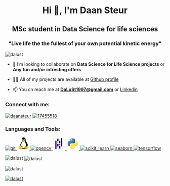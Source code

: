 <h1 align="center">Hi 👋, I'm Daan Steur</h1>
<h2 align="center">MSc student in Data Science for life sciences</h2>
<h3 align="center">"Live life the the fullest of your own potential kinetic energy"</h3>

<p align="left"> <img src="https://komarev.com/ghpvc/?username=dalust&label=Profile%20views&color=0e75b6&style=flat" alt="dalust" /> </p>


- 👯 I’m looking to collaborate on **Data Science for Life Science projects** or **Any fun and/or intresting offers**

- 👨‍💻 All of my projects are available at [Github profile](https://github.com/DaLuSt)

- 📫 You cn reach me at **DaLuSt1997@gmail.com** or [Linkedin](https://www.linkedin.com/in/daansteur/)

<h3 align="left">Connect with me:</h3>
<p align="left">
<a href="https://linkedin.com/in/daansteur" target="blank"><img align="center" src="https://raw.githubusercontent.com/rahuldkjain/github-profile-readme-generator/master/src/images/icons/Social/linked-in-alt.svg" alt="daansteur" height="30" width="40" /></a>
<a href="https://stackoverflow.com/users/17455518" target="blank"><img align="center" src="https://raw.githubusercontent.com/rahuldkjain/github-profile-readme-generator/master/src/images/icons/Social/stack-overflow.svg" alt="17455518" height="30" width="40" /></a>
</p>

<h3 align="left">Languages and Tools:</h3>
<p align="left"> <a href="https://git-scm.com/" target="_blank" rel="noreferrer"> <img src="https://www.vectorlogo.zone/logos/git-scm/git-scm-icon.svg" alt="git" width="40" height="40"/> </a> <a href="https://www.linux.org/" target="_blank" rel="noreferrer"> <img src="https://raw.githubusercontent.com/devicons/devicon/master/icons/linux/linux-original.svg" alt="linux" width="40" height="40"/> </a> <a href="https://opencv.org/" target="_blank" rel="noreferrer"> <img src="https://www.vectorlogo.zone/logos/opencv/opencv-icon.svg" alt="opencv" width="40" height="40"/> </a> <a href="https://pandas.pydata.org/" target="_blank" rel="noreferrer"> <img src="https://raw.githubusercontent.com/devicons/devicon/2ae2a900d2f041da66e950e4d48052658d850630/icons/pandas/pandas-original.svg" alt="pandas" width="40" height="40"/> </a> <a href="https://www.python.org" target="_blank" rel="noreferrer"> <img src="https://raw.githubusercontent.com/devicons/devicon/master/icons/python/python-original.svg" alt="python" width="40" height="40"/> </a> <a href="https://scikit-learn.org/" target="_blank" rel="noreferrer"> <img src="https://upload.wikimedia.org/wikipedia/commons/0/05/Scikit_learn_logo_small.svg" alt="scikit_learn" width="40" height="40"/> </a> <a href="https://seaborn.pydata.org/" target="_blank" rel="noreferrer"> <img src="https://seaborn.pydata.org/_images/logo-mark-lightbg.svg" alt="seaborn" width="40" height="40"/> </a> <a href="https://www.tensorflow.org" target="_blank" rel="noreferrer"> <img src="https://www.vectorlogo.zone/logos/tensorflow/tensorflow-icon.svg" alt="tensorflow" width="40" height="40"/> </a> </p>

<p><img align="left" src="https://github-readme-stats.vercel.app/api/top-langs?username=dalust&show_icons=true&locale=en&layout=compact" alt="dalust" /></p>

<p>&nbsp;<img align="center" src="https://github-readme-stats.vercel.app/api?username=dalust&show_icons=true&locale=en" alt="dalust" /></p>

<p><img align="center" src="https://github-readme-streak-stats.herokuapp.com/?user=dalust&" alt="dalust" /></p>

<p align="left"> <a href="https://github.com/ryo-ma/github-profile-trophy"><img src="https://github-profile-trophy.vercel.app/?username=dalust" alt="dalust" /></a> </p>
